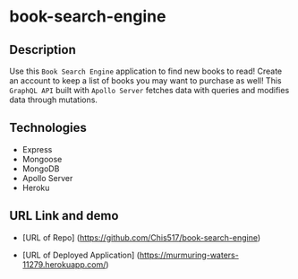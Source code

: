 # book-search-engine

## Description

Use this `Book Search Engine` application to find new books to read! Create an account to keep a list of books you may want to purchase as well! This `GraphQL API` built with `Apollo Server` fetches data with queries and modifies data through mutations.

## Technologies

* Express
* Mongoose
* MongoDB
* Apollo Server
* Heroku


## URL Link and demo

* [URL of Repo]
(https://github.com/Chis517/book-search-engine)

* [URL of Deployed Application]
(https://murmuring-waters-11279.herokuapp.com/)